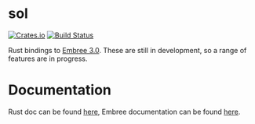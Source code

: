 # sol

[![Crates.io](https://img.shields.io/crates/v/sol.svg)](https://crates.io/crates/sol)
[![Build Status](https://travis-ci.org/Twinklebear/sol.svg?branch=master)](https://travis-ci.org/Twinklebear/sol)

Rust bindings to [Embree 3.0](http://embree.github.io/). These are still in
development, so a range of features are in progress.

# Documentation

Rust doc can be found [here](http://www.willusher.io/sol/sol),
Embree documentation can be found [here](https://embree.github.io/api.html).


